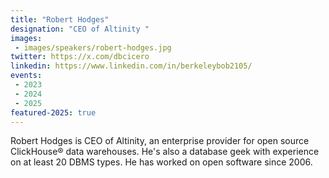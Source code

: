 ```yaml
---
title: "Robert Hodges"
designation: "CEO of Altinity "
images:
 - images/speakers/robert-hodges.jpg
twitter: https://x.com/dbcicero
linkedin: https://www.linkedin.com/in/berkeleybob2105/
events:
 - 2023
 - 2024
 - 2025
featured-2025: true
---
```


Robert Hodges is CEO of Altinity, an enterprise provider for open source ClickHouse® data warehouses. He's also a database geek with experience on at least 20 DBMS types. He has worked on open software since 2006.